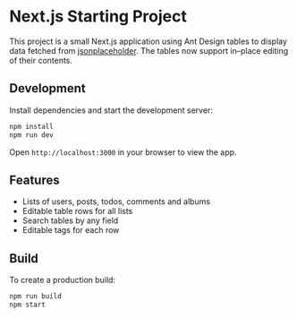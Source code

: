 # Next.js Starting Project

This project is a small Next.js application using Ant Design tables to display data fetched from [jsonplaceholder](https://jsonplaceholder.typicode.com/). The tables now support in–place editing of their contents.

## Development

Install dependencies and start the development server:

```bash
npm install
npm run dev
```

Open `http://localhost:3000` in your browser to view the app.

## Features

- Lists of users, posts, todos, comments and albums
- Editable table rows for all lists
- Search tables by any field
- Editable tags for each row

## Build

To create a production build:

```bash
npm run build
npm start
```
